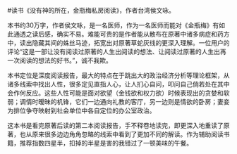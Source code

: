 \#读书《没有神的所在，金瓶梅私房阅读》，作者台湾侯文咏。

本书约30万字，作者侯文咏，是一名医师，作为一名医师而能对《金瓶梅》有如此通透之读后感，确实不易。难能可贵的是作者能从散布在原著中诸多病症和药方中，读出隐藏其间的蛛丝马迹，拓宽出对原著草蛇灰线的更深入理解。一位用户的评论“这是一部让没有阅读过原著的人生出阅读的想法、让阅读过原著的人生出再一次阅读的想法的好书。”，诚不我欺。

本书定位是深度阅读报告，最大的特点在于跳出大的政治经济分析等理论框架，从诸多线索中找出人性，很多定见直指人心，让人扪心自问，叩问自己倘若处在其中会作何反应。这些人性可能是面对欲望（金钱欲和权力欲）时候表现出的贪婪和软弱；调情时暧昧的机锋，它们一边通向礼教的客厅，另一边则是情欲的卧房；妻妾为排位争夺映射到社会单位中各自定位的办公室政治。

这本书是看完原著后读的第二本阅读报告，手不释卷地读完，即更深入地重读了原著，也从原来很多边边角角忽略的线索中看到了更加不同的解读。作为辅助阅读书籍，推荐指数四星半，扣掉的半星是害的我错过了一顿美味的午餐。